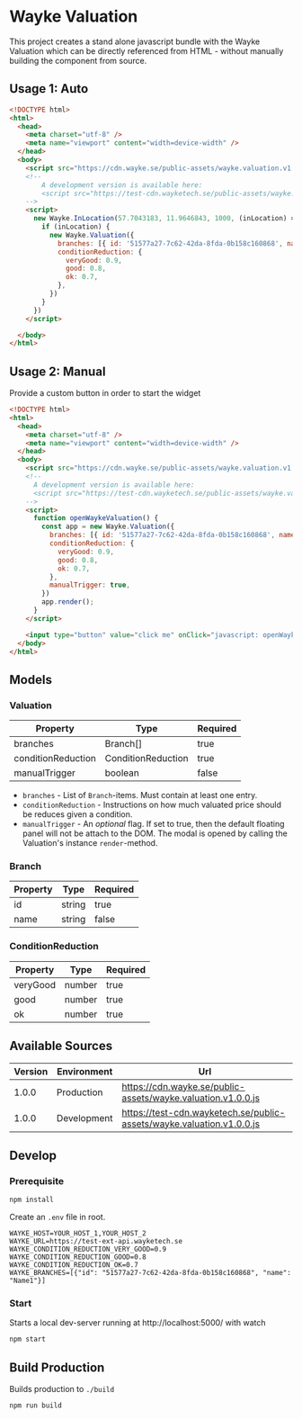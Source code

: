 # Wayke Valuation

This project creates a stand alone javascript bundle with the Wayke Valuation which can be directly referenced from HTML - without manually building the component from source.


## Usage 1: Auto

```html
<!DOCTYPE html>
<html>
  <head>
    <meta charset="utf-8" />
    <meta name="viewport" content="width=device-width" />
  </head>
  <body>
    <script src="https://cdn.wayke.se/public-assets/wayke.valuation.v1.0.0.js"></script>
    <!--
        A development version is available here:
        <script src="https://test-cdn.wayketech.se/public-assets/wayke.valuation.v1.0.0.js"></script>
    -->
    <script>
      new Wayke.InLocation(57.7043183, 11.9646843, 1000, (inLocation) => {
        if (inLocation) {
          new Wayke.Valuation({
            branches: [{ id: '51577a27-7c62-42da-8fda-0b158c160868', name: 'Branch 1'}],
            conditionReduction: {
              veryGood: 0.9,
              good: 0.8,
              ok: 0.7,
            },
          })
        }
      })
    </script>

  </body>
</html>
```

## Usage 2: Manual

Provide a custom button in order to start the widget

```html
<!DOCTYPE html>
<html>
  <head>
    <meta charset="utf-8" />
    <meta name="viewport" content="width=device-width" />
  </head>
  <body>
    <script src="https://cdn.wayke.se/public-assets/wayke.valuation.v1.0.0.js"></script>
    <!--
      A development version is available here:
      <script src="https://test-cdn.wayketech.se/public-assets/wayke.valuation.v1.0.0.js"></script>
    -->
    <script>
      function openWaykeValuation() {
        const app = new Wayke.Valuation({
          branches: [{ id: '51577a27-7c62-42da-8fda-0b158c160868', name: 'Branch 1'}],
          conditionReduction: {
            veryGood: 0.9,
            good: 0.8,
            ok: 0.7,
          },
          manualTrigger: true,
        })
        app.render();
      }
    </script>

    <input type="button" value="click me" onClick="javascript: openWaykeValuation();" />
  </body>
</html>
```

## Models
### Valuation

| Property           | Type               | Required |
|--------------------|--------------------|----------|
| branches           | Branch[]           | true     |
| conditionReduction | ConditionReduction | true     |
| manualTrigger      | boolean            | false    |

* `branches` - List of `Branch`-items. Must contain at least one entry.
* `conditionReduction` - Instructions on how much valuated price should be reduces given a condition.
* `manualTrigger` - An *optional* flag. If set to true, then the default floating panel will not be attach to the DOM.
The modal is opened by calling the Valuation's instance `render`-method.

### Branch
| Property | Type   | Required |
|----------|--------|----------|
| id       | string | true     |
| name     | string | false    |

### ConditionReduction
| Property | Type   | Required |
|----------|--------|----------|
| veryGood | number | true     |
| good     | number | true     |
| ok       | number | true     |


## Available Sources
| Version | Environment | Url                                                                   |
|---------|-------------|-----------------------------------------------------------------------|
| 1.0.0   | Production  | https://cdn.wayke.se/public-assets/wayke.valuation.v1.0.0.js          |
| 1.0.0   | Development | https://test-cdn.wayketech.se/public-assets/wayke.valuation.v1.0.0.js |

## Develop

### Prerequisite
```bash
npm install
```

Create an `.env` file in root.
```
WAYKE_HOST=YOUR_HOST_1,YOUR_HOST_2
WAYKE_URL=https://test-ext-api.wayketech.se
WAYKE_CONDITION_REDUCTION_VERY_GOOD=0.9
WAYKE_CONDITION_REDUCTION_GOOD=0.8
WAYKE_CONDITION_REDUCTION_OK=0.7
WAYKE_BRANCHES=[{"id": "51577a27-7c62-42da-8fda-0b158c160868", "name": "Name1"}]
```

### Start

Starts a local dev-server running at http://localhost:5000/ with watch

```bash
npm start
```

## Build Production

Builds production to `./build`

```bash
npm run build
```